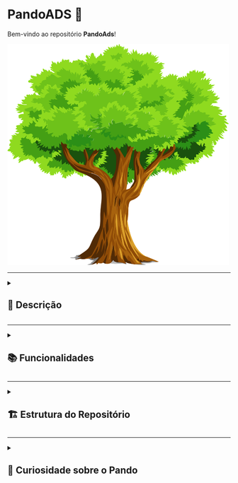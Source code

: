 # PandoADS 🌳

Bem-vindo ao repositório **PandoAds**!

<img src="./images/tree-2027899_1280.webp" style="width:500px; height:500px"/>

---
<details>

<summary><h2> 📜 Descrição</h2></summary>

Este repositório contém apontamentos, resenhas de livros e trabalhos realizados durante o curso de **Tecnólogo em Análise e Desenvolvimento de Sistemas (ADS)**, pela [Universidade Católica de Brasília](https://ucb.catolica.edu.br/). Assim como a árvore Pando, que cresce e se renova, espero que este repositório se expanda ao longo do tempo, refletindo meu conhecimento e aprendizado.
</details>

---
<details>
<summary>
     <h2>📚 Funcionalidades</h2>
</summary>

- **Apontamentos**: Notas detalhadas sobre as aulas e tópicos estudados.
- **Ponderações**: Reflexões sobre o aprendizado e sua aplicação prática.
- **Trabalhos**: Projetos e exercícios práticos desenvolvidos ao longo do curso.
</details>

---
<details>

<summary><h2> 🏗️ Estrutura do Repositório </h2></summary> 

### 📂 /TrilhaAds

<details>
 <summary>

 #### 📁 /Periodo_1

</summary> 

- **Engenharia de Software e Requisitos**
  - Unidade 1
    - Introdução à Engenharia de Software
      - [Resumo da Aula](https://github.com/SamuelRocha91/PandoAds/blob/main/TrilhaADS/Periodo_1/Engenharia_de_software_e_requisitos/Unidade_1/Aula_01-Introducao_a_engenharia_de_software/README_resumo..md)
      - [Questionário](https://github.com/SamuelRocha91/PandoAds/blob/main/TrilhaADS/Periodo_1/Engenharia_de_software_e_requisitos/Unidade_1/Aula_01-Introducao_a_engenharia_de_software/README_questoes.md)
    - Introdução a Requisitos de Software
      - [Resumo da Aula](https://github.com/SamuelRocha91/PandoAds/blob/main/TrilhaADS/Periodo_1/Engenharia_de_software_e_requisitos/Unidade_1/Aula_02-Introducao_a_requisitos_de_software/README_resumo..md)
      - [Questionário](https://github.com/SamuelRocha91/PandoAds/blob/main/TrilhaADS/Periodo_1/Engenharia_de_software_e_requisitos/Unidade_1/Aula_02-Introducao_a_requisitos_de_software/README_questoes.md)
    - Engenharia de Requisitos de Software
      - [Resumo da Aula](https://github.com/SamuelRocha91/PandoAds/blob/main/TrilhaADS/Periodo_1/Engenharia_de_software_e_requisitos/Unidade_1/Aula_03-Engenharia_de_requisitos_de_software/README_resumo..md)
      - [Questionário](https://github.com/SamuelRocha91/PandoAds/blob/main/TrilhaADS/Periodo_1/Engenharia_de_software_e_requisitos/Unidade_1/Aula_03-Engenharia_de_requisitos_de_software/README_questoes.md)
  - Unidade 2
    - Modelos de ciclo de vida e de processos de software
        - [Resumo da Aula](https://github.com/SamuelRocha91/PandoAds/blob/main/TrilhaADS/Periodo_1/Engenharia_de_software_e_requisitos/Unidade_2/Aula_01-Modelo_de_ciclo_de_vida_e_de_processos/README_resumo..md)
        - [Questionário](https://github.com/SamuelRocha91/PandoAds/blob/main/TrilhaADS/Periodo_1/Engenharia_de_software_e_requisitos/Unidade_2/Aula_01-Modelo_de_ciclo_de_vida_e_de_processos/README_questoes.md)
    - Análise de requisitos de software
        - [Resumo da Aula](https://github.com/SamuelRocha91/PandoAds/blob/main/TrilhaADS/Periodo_1/Engenharia_de_software_e_requisitos/Unidade_2/Aula_02-Analise_de_requisito_de_software/README_resumo..md)
        - [Questionário](https://github.com/SamuelRocha91/PandoAds/blob/main/TrilhaADS/Periodo_1/Engenharia_de_software_e_requisitos/Unidade_2/Aula_02-Analise_de_requisito_de_software/README_questoes.md)
    - Modelagem de requisitos de software
        - [Resumo da Aula](https://github.com/SamuelRocha91/PandoAds/blob/main/TrilhaADS/Periodo_1/Engenharia_de_software_e_requisitos/Unidade_2/Aula_03-Modelagem_de_requisitos/README_resumo..md)
        - [Questionário](https://github.com/SamuelRocha91/PandoAds/blob/main/TrilhaADS/Periodo_1/Engenharia_de_software_e_requisitos/Unidade_2/Aula_03-Modelagem_de_requisitos/README_questoes.md)

- **Planejamento Estratégico**
  - Unidade 1
    - Conceitos Básicos de Gestão Estratégica
      - [Resumo da Aula](https://github.com/SamuelRocha91/PandoAds/blob/main/TrilhaADS/Periodo_1/Planejamento_estrategico/Unidade_1/Aula_01-Conceitos_basicos_de_gestao_estrategica/README_resumo..md)
      - [Questionário](https://github.com/SamuelRocha91/PandoAds/blob/main/TrilhaADS/Periodo_1/Planejamento_estrategico/Unidade_1/Aula_01-Conceitos_basicos_de_gestao_estrategica/README_questoes.md)
  - Unidade 2
    - Estabelecendo o plano estratégico
      - [Resumo da Aula](https://github.com/SamuelRocha91/PandoAds/blob/main/TrilhaADS/Periodo_1/Planejamento_estrategico/Unidade_2/Aula_01-Estabelecendo_o_plano_estratégico/README_resumo..md)
      - [Questionário](https://github.com/SamuelRocha91/PandoAds/blob/main/TrilhaADS/Periodo_1/Planejamento_estrategico/Unidade_2/Aula_01-Estabelecendo_o_plano_estratégico/README_questoes.md)
  - Unidade 3
    - Estratégia e escopo corporativo
      - [Resumo da Aula](https://github.com/SamuelRocha91/PandoAds/blob/main/TrilhaADS/Periodo_1/Planejamento_estrategico/Unidade_3/Aula_01-Estrategias_e_escopo_corporativo/README_resumo..md)
      - [Questionário](https://github.com/SamuelRocha91/PandoAds/blob/main/TrilhaADS/Periodo_1/Planejamento_estrategico/Unidade_3/Aula_01-Estrategias_e_escopo_corporativo/README_questoes.md)


- **Gestão de TI e Interação Humano-Computador**
  - Unidade 1
    - Conceitos e Fundamentos de Serviços de TI
      - [Resumo da Aula](https://github.com/SamuelRocha91/PandoAds/blob/main/TrilhaADS/Periodo_1/Gestao_de_ti_e_interacao_humano_computador/Unidade_1/Aula_01-Conceitos_e_fundamentos_de_servicos_de_ti/README_resumo..md)
      - [Questionário](https://github.com/SamuelRocha91/PandoAds/blob/main/TrilhaADS/Periodo_1/Gestao_de_ti_e_interacao_humano_computador/Unidade_1/Aula_01-Conceitos_e_fundamentos_de_servicos_de_ti/README_questoes.md)
    - Gestão de projetos e processos
      - [Resumo da Aula](https://github.com/SamuelRocha91/PandoAds/blob/main/TrilhaADS/Periodo_1/Gestao_de_ti_e_interacao_humano_computador/Unidade_1/Aula_02-Gestao_de_projetos_e_processos/README_resumo..md)
      - [Questionário](https://github.com/SamuelRocha91/PandoAds/blob/main/TrilhaADS/Periodo_1/Gestao_de_ti_e_interacao_humano_computador/Unidade_1/Aula_02-Gestao_de_projetos_e_processos/README_resumo..md)
  - Unidade 2
    - Melhores práticas de gerenciamento de serviços de TI
      - [Resumo da Aula](https://github.com/SamuelRocha91/PandoAds/blob/main/TrilhaADS/Periodo_1/Gestao_de_ti_e_interacao_humano_computador/Unidade_2/Aula_01-Melhores_praticas_gerenciamento_servicos_ti/README_resumo..md)
      - [Questionário](https://github.com/SamuelRocha91/PandoAds/blob/main/TrilhaADS/Periodo_1/Gestao_de_ti_e_interacao_humano_computador/Unidade_2/Aula_01-Melhores_praticas_gerenciamento_servicos_ti/README_resumo..md)
    - Gerenciamento de serviços de TI
      - [Resumo da Aula](https://github.com/SamuelRocha91/PandoAds/blob/main/TrilhaADS/Periodo_1/Gestao_de_ti_e_interacao_humano_computador/Unidade_2/Aula_02-Gerenciamento_se_servicos/README_resumo..md)
      - [Questionário](https://github.com/SamuelRocha91/PandoAds/blob/main/TrilhaADS/Periodo_1/Gestao_de_ti_e_interacao_humano_computador/Unidade_2/Aula_02-Gerenciamento_se_servicos/README_resumo..md)
  - Unidade 3
    - Fundamentos da Interação humano-computador
      - [Resumo da Aula](https://github.com/SamuelRocha91/PandoAds/blob/main/TrilhaADS/Periodo_1/Gestao_de_ti_e_interacao_humano_computador/Unidade_3/Aula_01-Fundamentos_interacao_humano_computador/README_resumo..md)
      - [Questionário](https://github.com/SamuelRocha91/PandoAds/blob/main/TrilhaADS/Periodo_1/Gestao_de_ti_e_interacao_humano_computador/Unidade_3/Aula_01-Fundamentos_interacao_humano_computador/README_questoes.md)
    - Sistemas Multimída
      - [Resumo da Aula](https://github.com/SamuelRocha91/PandoAds/blob/main/TrilhaADS/Periodo_1/Gestao_de_ti_e_interacao_humano_computador/Unidade_3/Aula_02-Hipermidia_e_multimidia/README_resumo..md)
      - [Questionário](https://github.com/SamuelRocha91/PandoAds/blob/main/TrilhaADS/Periodo_1/Gestao_de_ti_e_interacao_humano_computador/Unidade_3/Aula_02-Hipermidia_e_multimidia/README_questoes.md)
</details>


</details>

---
<details>

<summary> <h2>🌳 Curiosidade sobre o Pando</h2></summary>

O **Pando** é um dos organismos mais fascinantes e antigos do mundo. Trata-se de uma enorme colônia de álamos tremedores interligados por um único sistema de raízes, cobrindo mais de 40 hectares e pesando cerca de 6.000 toneladas! Embora pareça uma floresta comum, todos os troncos fazem parte de um único organismo vivo, com até 80.000 anos de idade.

[Saiba mais sobre o Pando](https://en.wikipedia.org/wiki/Pando_(tree))
</details>

